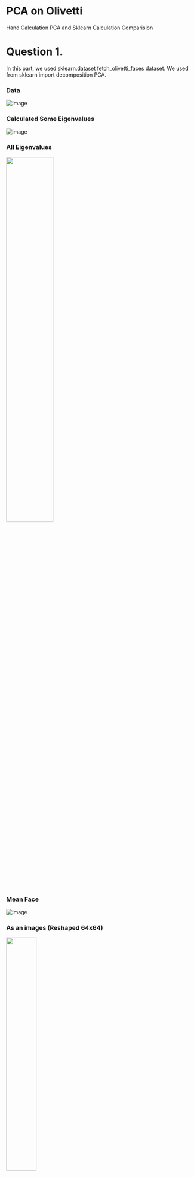 # PCA on Olivetti
Hand Calculation PCA and Sklearn Calculation Comparision

# Question 1.
In this part, we used sklearn.dataset fetch_olivetti_faces dataset. We used from sklearn import decomposition PCA.

### Data

![image](https://github.com/onlinEngineer/PCA/assets/70773825/a64585d9-9799-4f88-a31a-5b9141322d86)

### Calculated Some Eigenvalues

![image](https://github.com/onlinEngineer/PCA/assets/70773825/1f29d5d9-ddb3-434f-8068-0b9008523e58)


### All Eigenvalues

<img src="https://github.com/onlinEngineer/PCA/assets/70773825/ae2a64c2-5c0a-4f44-8827-f02aa9a2ff56" width="50%">


### Mean Face
![image](https://github.com/onlinEngineer/PCA/assets/70773825/404c6562-f40d-4262-8b1e-77d5ed258b99)

### As an images (Reshaped 64x64)

<img src="https://github.com/onlinEngineer/PCA/assets/70773825/3a6f0f6f-ab89-4c3d-88c5-b203bbbc9fe7" width="40%">

### First 20 Principal Components

![image](https://github.com/onlinEngineer/PCA/assets/70773825/8ead0609-63b9-4789-94fc-d770c2aad0f3)

### As an images (Reshaped 64x64)

![image](https://github.com/onlinEngineer/PCA/assets/70773825/e6ebffa6-1e7e-438e-a537-bde23cfe3833)

### Real Image

![image](https://github.com/onlinEngineer/PCA/assets/70773825/36df258b-aef5-490a-b19a-b08c27acba15)

### As an Image (Reshaped 64x64)

![image](https://github.com/onlinEngineer/PCA/assets/70773825/6e5b1a00-f921-4194-bd78-7a765b920cef)


### PC 5 vs Real (Reshaped 64x64)

![image](https://github.com/onlinEngineer/PCA/assets/70773825/538894d0-7be3-4971-85c5-eabd2659b984)

![image](https://github.com/onlinEngineer/PCA/assets/70773825/99d416fc-57e8-4f30-ba1e-70159f4108d1)![image](https://github.com/onlinEngineer/PCA/assets/70773825/ca7ed9d1-793a-4e2e-88e4-39fdeaa9dd3d)

### PC 10 vs Real (Reshaped 64x64)
![image](https://github.com/onlinEngineer/PCA/assets/70773825/20801bda-0392-4e93-aa4c-1555bcf808a5)

![image](https://github.com/onlinEngineer/PCA/assets/70773825/67133582-33c9-4681-b152-b30ad19d8177)![image](https://github.com/onlinEngineer/PCA/assets/70773825/ecf67a37-b662-4832-9cb8-a678d546b435)

### PC 40 vs Real (Reshaped 64x64)
![image](https://github.com/onlinEngineer/PCA/assets/70773825/2ad6e40a-7e8c-468e-9d7c-40d1ef90025e)
![image](https://github.com/onlinEngineer/PCA/assets/70773825/ce177d37-63ff-43fe-a7bc-84cf4939b1c6)![image](https://github.com/onlinEngineer/PCA/assets/70773825/8465d7e6-8dd4-4a1d-a5fe-565a9b41558c)

### PC 200 vs Real (Reshaped 64x64)
![image](https://github.com/onlinEngineer/PCA/assets/70773825/c2792462-7ea8-4a00-8a18-0507eaa54291)

![image](https://github.com/onlinEngineer/PCA/assets/70773825/652324ba-35c0-4c23-8898-8cd8fba64943)![image](https://github.com/onlinEngineer/PCA/assets/70773825/e55a4665-8f5d-43d0-9b6c-e6eef94c0f68)

## First 3 Principal Components (3d)

### First Principal Components (First 100)
<img src="https://github.com/onlinEngineer/PCA/assets/70773825/062a6df1-6306-4e33-ae7b-b3c0806b2058" width="60%">

### Second Principal Components (First 100)

<img src="https://github.com/onlinEngineer/PCA-on-Olivetti-Dataset/assets/70773825/b6dc5ab6-d215-4615-9fe0-9ee4062f8d93" width="60%">

### Third Principal Components (First 100)
<img src="https://github.com/onlinEngineer/PCA-on-Olivetti-Dataset/assets/70773825/7b2be59c-24ca-47d8-a830-03950727b150" width="60%">


## 3D Graph of First 3 Principal Components

<img src="https://github.com/onlinEngineer/PCA-on-Olivetti-Dataset/assets/70773825/70e0b30f-c08d-40df-95a9-6ac88973e7fc" width="50%">



# Question 2.

### Data
![image](https://github.com/onlinEngineer/PCA-on-Olivetti-Dataset/assets/70773825/709406f8-bd7a-4f2c-8f22-83c5be3a5ab3)

![Screenshot 2023-09-11 001715](https://github.com/onlinEngineer/PCA-on-Olivetti-Dataset/assets/70773825/e3da9292-69de-4fff-8bae-8ec1903835b9)

## First and Second Principal Components

<img src="https://github.com/onlinEngineer/PCA-on-Olivetti-Dataset/assets/70773825/98af7a2b-e842-4f9f-8ace-d298d88bd3f8" width="40%">

# Hand Calculation PCA

![image](https://github.com/onlinEngineer/PCA-on-Olivetti-Dataset/assets/70773825/6af3266b-2016-4233-9257-23f83d1aca07)




# CONCLUSION
In this assignment, we talked about what is PCA, how can we apply pca, what is the main charectistic of a PCA etc.
Principal Component Analysis, or PCA, is a dimensionality reduction method commonly used to reduce the dimensionality of large datasets by transforming data with a large set of variables into a smaller variable that contains nearly all of the information in the large set.
In question 1, we used fetch olivetti dataset to reduction of dimention of this dataset. When we reduce the dimention, the pictures are getting blurry and the pixels are starting to get the same colors. For example, a picture with 5 components has 5 colors, while a picture with 40 components has 40 different colors. Therefore, the lower the color, the more difficult it is to select the photo. However, as seen in the examples, it is not necessary to include many colors in order to select photos. If the correct number of components is found, the pca process can be applied and the correct result can be achieved more easily.
In question 2, we calculated the numbers by hand. To calculate the covariance, firstly we get the mean of the data and after that, we subtract the data values from mean and multiply with the transpose of it. Thanks to covariance matrix, we can calculate the eigenvalues by subracting from lambda matrix. Lambda matrix is an unit matrix. After these calculation, the lambda will have two different values because of second degree equation. After calculation eigenvalues, we can calculate eigenvectors with multiply by coveriance matrix some unknown values and make the equation equal to lambda values. These result will have our first and second principal components.

